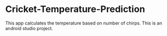 # Cricket-Temperature-Prediction
This app calculates the temperature based on number of chirps.
This is an android studio project.
